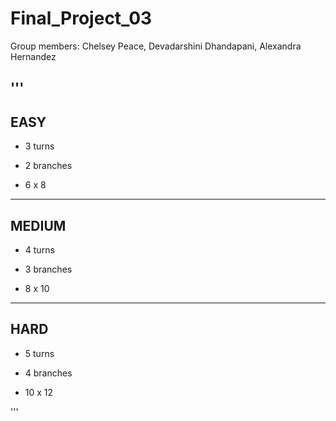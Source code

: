 # Final_Project_03

Group members: Chelsey Peace, Devadarshini Dhandapani, Alexandra Hernandez

'''
---
EASY
---

- 3 turns

- 2 branches

- 6 x 8


---
MEDIUM
---

- 4 turns

- 3 branches

- 8 x 10


---
HARD
---

- 5 turns

- 4 branches

- 10 x 12


'''


